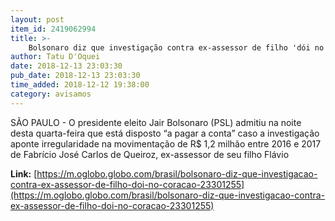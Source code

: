 ```yaml
---
layout: post
item_id: 2419062994
title: >-
    Bolsonaro diz que investigação contra ex-assessor de filho 'dói no coração'
author: Tatu D'Oquei
date: 2018-12-13 23:03:30
pub_date: 2018-12-13 23:03:30
time_added: 2018-12-12 19:38:00
category: avisamos
---
```


SÃO PAULO - O presidente eleito Jair Bolsonaro (PSL) admitiu na noite desta quarta-feira que está disposto “a pagar a conta” caso a investigação aponte irregularidade na movimentação de R$ 1,2 milhão entre 2016 e 2017 de Fabrício José Carlos de Queiroz, ex-assessor de seu filho Flávio

**Link:** [https://m.oglobo.globo.com/brasil/bolsonaro-diz-que-investigacao-contra-ex-assessor-de-filho-doi-no-coracao-23301255](https://m.oglobo.globo.com/brasil/bolsonaro-diz-que-investigacao-contra-ex-assessor-de-filho-doi-no-coracao-23301255)

